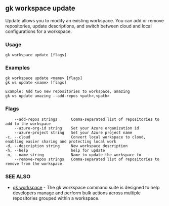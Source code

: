 ## gk workspace update

Update allows you to modify an existing workspace. You can add or remove repositories, update descriptions,
and switch between cloud and local configurations for a workspace.

### Usage
```
gk workspace update [flags]
```
### Examples
```
gk workspace update <name> [flags]
gk ws update <name> [flags]

Example: Add two new repositories to workspace, amazing
gk ws update amazing --add-repos <path>,<path>
```

### Flags

```
    --add-repos strings      Comma-separated list of repositories to add to the workspace
    --azure-org-id string    Set your Azure organization id
    --azure-project string   Set your Azure project name
-c, --cloud                  Convert local workspace to cloud, enabling easier sharing and protecting local work
-d, --description string     New workspace description
-h, --help                   help for update
-n, --name string            Name to update the workspace to
    --remove-repos strings   Comma-separated list of repositories to remove from the workspace
```
### SEE ALSO

* [gk workspace](gk_workspace.md)	 - The gk workspace command suite is designed to help developers manage and perform bulk actions across multiple repositories grouped within a workspace.